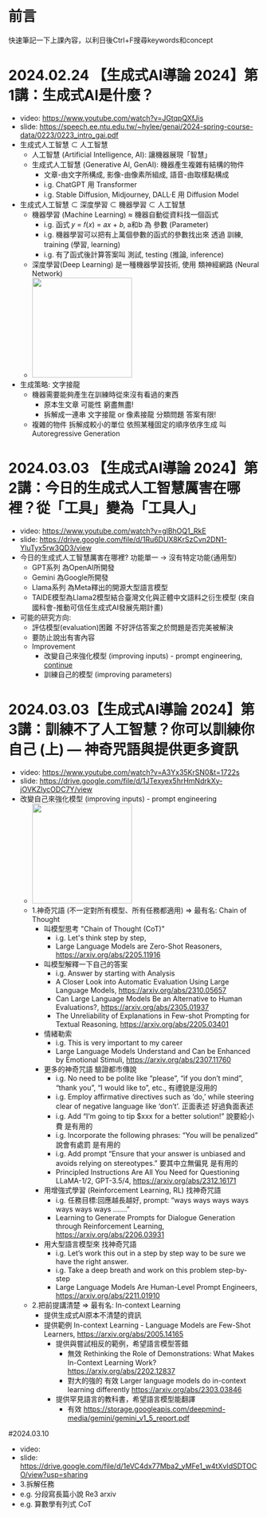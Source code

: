 # 前言
快速筆記一下上課內容，以利日後Ctrl+F搜尋keywords和concept

# 2024.02.24 【生成式AI導論 2024】第1講：生成式AI是什麼？ 
- video: https://www.youtube.com/watch?v=JGtqpQXfJis
- slide: https://speech.ee.ntu.edu.tw/~hylee/genai/2024-spring-course-data/0223/0223_intro_gai.pdf
- 生成式人工智慧 ⊂ 人工智慧
  - 人工智慧 (Artificial Intelligence, AI): 讓機器展現「智慧」
  - 生成式人工智慧 (Generative AI, GenAI): 機器產生複雜有結構的物件
    - 文章-由文字所構成, 影像-由像素所組成, 語音-由取樣點構成
    - i.g. ChatGPT 用 Transformer
    - i.g. Stable Diffusion, Midjourney, DALL·E 用 Diffusion Model
- 生成式人工智慧 ⊂ 深度學習 ⊂ 機器學習 ⊂ 人工智慧
  - 機器學習 (Machine Learning) ≈ 機器自動從資料找一個函式
    - i.g. 函式 𝑦 = 𝑓(𝑥) = 𝑎𝑥 + 𝑏, a和b 為 參數 (Parameter)
    - i.g. 機器學習可以把有上萬個參數的函式的參數找出來 透過 訓練, training (學習, learning)
    - i.g. 有了函式後計算答案叫 測試, testing (推論, inference)
  - 深度學習(Deep Learning) 是一種機器學習技術, 使用 類神經網路 (Neural Network)
  - <img src="https://i.imgur.com/QTlrJ3k.png" height=200/>
- 生成策略: 文字接龍 
  - 機器需要能夠產生在訓練時從來沒有看過的東西
    - 原本生文章 可能性 窮盡無盡!
    - 拆解成一連串 文字接龍 or 像素接龍 分類問題 答案有限!
  - 複雜的物件 拆解成較小的單位 依照某種固定的順序依序生成 叫Autoregressive Generation

# 2024.03.03 【生成式AI導論 2024】第2講：今日的生成式人工智慧厲害在哪裡？從「工具」變為「工具人」 
- video: https://www.youtube.com/watch?v=glBhOQ1_RkE
- slide: https://drive.google.com/file/d/1Ru6DUX8KrSzCvn2DN1-YluTyx5rw3QD3/view
- 今日的生成式人工智慧厲害在哪裡? 功能單一 -> 沒有特定功能(通用型)
  - GPT系列 為OpenAI所開發
  - Gemini 為Google所開發
  - Llama系列 為Meta釋出的開源大型語言模型
  - TAIDE模型為Llama2模型結合臺灣文化與正體中文語料之衍生模型 (來自國科會-推動可信任生成式AI發展先期計畫)
- 可能的研究方向:
  - 評估模型(evaluation)困難 不好評估答案之於問題是否完美被解決
  - 要防止說出有害內容
  - Improvement
    - 改變自己來強化模型 (improving inputs) - prompt engineering, [continue](https://github.com/shannon112/MareepLearning/blob/master/GenerativeAI_Notes.md#20240303%E7%94%9F%E6%88%90%E5%BC%8Fai%E5%B0%8E%E8%AB%96-2024%E7%AC%AC3%E8%AC%9B%E8%A8%93%E7%B7%B4%E4%B8%8D%E4%BA%86%E4%BA%BA%E5%B7%A5%E6%99%BA%E6%85%A7%E4%BD%A0%E5%8F%AF%E4%BB%A5%E8%A8%93%E7%B7%B4%E4%BD%A0%E8%87%AA%E5%B7%B1-%E4%B8%8A--%E7%A5%9E%E5%A5%87%E5%92%92%E8%AA%9E%E8%88%87%E6%8F%90%E4%BE%9B%E6%9B%B4%E5%A4%9A%E8%B3%87%E8%A8%8A)
    - 訓練自己的模型 (improving parameters)

# 2024.03.03【生成式AI導論 2024】第3講：訓練不了人工智慧？你可以訓練你自己 (上) — 神奇咒語與提供更多資訊 
- video: https://www.youtube.com/watch?v=A3Yx35KrSN0&t=1722s
- slide: https://drive.google.com/file/d/1JTexyex5hrHmNdrkXy-jOVKZlycODC7Y/view
- 改變自己來強化模型 (improving inputs) - prompt engineering
  - <img src="https://i.imgur.com/EekRhP4.png" height=200>
  - 1.神奇咒語 (不一定對所有模型、所有任務都適用) => 最有名: Chain of Thought 
    - 叫模型思考 "Chain of Thought (CoT)"
      - i.g. Let's think step by step, 
      - Large Language Models are Zero-Shot Reasoners, https://arxiv.org/abs/2205.11916
    - 叫模型解釋一下自己的答案
      - i.g. Answer by starting with Analysis 
      - A Closer Look into Automatic Evaluation Using Large Language Models, https://arxiv.org/abs/2310.05657
      - Can Large Language Models Be an Alternative to Human Evaluations?, https://arxiv.org/abs/2305.01937
      - The Unreliability of Explanations in Few-shot Prompting for Textual Reasoning, https://arxiv.org/abs/2205.03401
    - 情緒勒索
      - i.g. This is very important to my career 
      - Large Language Models Understand and Can be Enhanced by Emotional Stimuli, https://arxiv.org/abs/2307.11760
    - 更多的神奇咒語 驗證都市傳說
      - i.g. No need to be polite like “please”, “if you don’t mind”, “thank you”, “I would like to”, etc., 有禮貌是沒用的
      - i.g. Employ affirmative directives such as ‘do,’ while steering clear of negative language like ‘don’t’. 正面表述 好過負面表述
      - i.g. Add “I’m going to tip $xxx for a better solution!” 說要給小費 是有用的
      - i.g. Incorporate the following phrases: “You will be penalized” 說會有處罰 是有用的
      - i.g. Add prompt “Ensure that your answer is unbiased and avoids relying on stereotypes.” 要其中立無偏見 是有用的
      - Principled Instructions Are All You Need for Questioning LLaMA-1/2, GPT-3.5/4, https://arxiv.org/abs/2312.16171
    - 用增強式學習 (Reinforcement Learning, RL) 找神奇咒語
      - i.g. 任務目標:回應越長越好, prompt: “ways ways ways ways ways ways ways .......”
      - Learning to Generate Prompts for Dialogue Generation through Reinforcement Learning, https://arxiv.org/abs/2206.03931
    - 用大型語言模型來 找神奇咒語
      - i.g. Let’s work this out in a step by step way to be sure we have the right answer. 
      - i.g. Take a deep breath and work on this problem step-by-step  
      - Large Language Models Are Human-Level Prompt Engineers, https://arxiv.org/abs/2211.01910
  - 2.把前提講清楚 => 最有名: In-context Learning
    - 提供生成式AI原本不清楚的資訊
    - 提供範例 In-context Learning - Language Models are Few-Shot Learners, https://arxiv.org/abs/2005.14165
      - 提供與嘗試相反的範例，希望語言模型答錯
        - 無效 Rethinking the Role of Demonstrations: What Makes In-Context Learning Work? https://arxiv.org/abs/2202.12837
        - 對大的強的 有效 Larger language models do in-context learning differently https://arxiv.org/abs/2303.03846
      - 提供罕見語言的教科書，希望語言模型能翻譯
        - 有效 https://storage.googleapis.com/deepmind-media/gemini/gemini_v1_5_report.pdf

#2024.03.10 
- video: 
- slide: https://drive.google.com/file/d/1eVC4dx77Mba2_yMFe1_w4tXvIdSDTOCO/view?usp=sharing
- 3.拆解任務
- e.g. 分段寫長篇小說 Re3 arxiv
- e.g. 算數學有列式 CoT 
